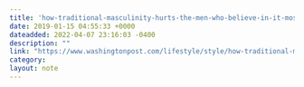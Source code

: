 ```yaml
---
title: 'how-traditional-masculinity-hurts-the-men-who-believe-in-it-most---the-washington-post'
date: 2019-01-15 04:55:33 +0000
dateadded: 2022-04-07 23:16:03 -0400
description: ""
link: "https://www.washingtonpost.com/lifestyle/style/how-traditional-masculinity-hurts-the-men-who-believe-in-it-most/2019/01/12/22d2518a-14fd-11e9-90a8-136fa44b80ba_story.html"
category:
layout: note
---
```


